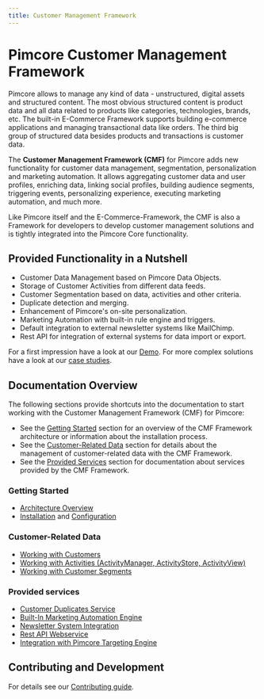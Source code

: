 ```yaml
---
title: Customer Management Framework
---
```


# Pimcore Customer Management Framework

Pimcore allows to manage any kind of data - unstructured, digital assets and structured content. The most obvious structured content is product data and all data related to products like categories, technologies, brands, etc. 
The built-in E-Commerce Framework supports building e-commerce applications and managing transactional data like orders. The third big group of structured data besides products and transactions is customer data. 

The **Customer Management Framework (CMF)** for Pimcore adds new functionality for customer data management, segmentation, personalization and marketing automation. It allows aggregating customer data and user profiles, enriching data, linking social profiles, building audience segments, triggering events, personalizing experience, executing marketing automation, and much more.

Like Pimcore itself and the E-Commerce-Framework, the CMF is also a Framework for developers to develop customer management solutions and is tightly integrated into the Pimcore Core functionality. 

## Provided Functionality in a Nutshell
- Customer Data Management based on Pimcore Data Objects.
- Storage of Customer Activities from different data feeds.
- Customer Segmentation based on data, activities and other criteria.
- Duplicate detection and merging.
- Enhancement of Pimcore's on-site personalization.
- Marketing Automation with built-in rule engine and triggers.
- Default integration to external newsletter systems like MailChimp.
- Rest API for integration of external systems for data import or export.

For a first impression have a look at our [Demo](https://demo.pimcore.fun/). For more complex solutions have a look at our [case studies](https://pimcore.com/en/customers).


## Documentation Overview

The following sections provide shortcuts into the documentation to start working with the Customer Management Framework (CMF) for Pimcore: 
- See the [Getting Started](#getting-started) section for an overview of the CMF Framework architecture or information about the installation process.
- See the [Customer-Related Data](#customer-related-data) section for details about the management of customer-related data with the CMF Framework.
- See the [Provided Services](#provided-services) section for documentation about services provided by the CMF Framework.

### Getting Started
* [Architecture Overview](./doc/01_Architecture-Overview.md)
* [Installation](./doc/02_Installation/README.md) and [Configuration](./doc/03_Configuration.md)

### Customer-Related Data
* [Working with Customers](./doc/05_Working-with-Customers.md)
* [Working with Activities (ActivityManager, ActivityStore, ActivityView)](./doc/09_Activities/README.md)
* [Working with Customer Segments](./doc/11_CustomerSegments.md)

### Provided services
* [Customer Duplicates Service](./doc/15_CustomerDuplicatesService.md)
* [Built-In Marketing Automation Engine](./doc/22_ActionTrigger.md)
* [Newsletter System Integration](./doc/24_NewsletterSync/README.md)
* [Rest API Webservice](./doc/26_Webservice.md)
* [Integration with Pimcore Targeting Engine](./doc/30_Personalization/README.md)


## Contributing and Development

For details see our [Contributing guide](https://github.com/pimcore/customer-data-framework/blob/master/CONTRIBUTING.md).
